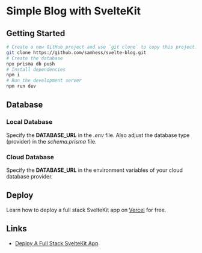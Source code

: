 # Simple Blog with SvelteKit

## Getting Started

```sh
# Create a new GitHub project and use `git clone` to copy this project.
git clone https://github.com/samhess/svelte-blog.git
# Create the database
npx prisma db push
# Install dependencies
npm i
# Run the development server
npm run dev
```

## Database

### Local Database
Specify the **DATABASE_URL** in the *.env* file. Also adjust the database type (provider) in the 
*schema.prisma* file.

### Cloud Database
Specify the **DATABASE_URL** in the environment variables of your cloud database provider.

## Deploy
Learn how to deploy a full stack SvelteKit app on [Vercel](https://vercel.com/) for free.

## Links
* [Deploy A Full Stack SvelteKit App](https://joyofcode.xyz/sveltekit-deployment)
